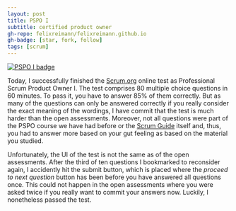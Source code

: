 ```yaml
---
layout: post
title: PSPO I
subtitle: certified product owner
gh-repo: felixreimann/felixreimann.github.io
gh-badge: [star, fork, follow]
tags: [scrum]
---
```


[![PSPO I badge](https://scrumorg-website-prod.s3.amazonaws.com/drupal/2018-04/Scrumorg-PSPOI_certification-112.png)](https://www.scrum.org/user/364086)

Today, I successfully finished the [Scrum.org](https://scrum.org) online test as Professional Scrum Product Owner I.
The test comprises 80 multiple choice questions in 60 minutes.
To pass it, you have to answer 85% of them correctly.
But as many of the questions can only be answered correctly if you really consider the exact meaning of the wordings, I have commit that the test is much harder than the open assessments.
Moreover, not all questions were part of the PSPO course we have had before or the [Scrum Guide](https://www.scrumguides.org/scrum-guide.html) itself and, thus, you had to answer more based on your gut feeling as based on the material you studied.

Unfortunately, the UI of the test is not the same as of the open assessments.
After the third of ten questions I bookmarked to reconsider again, I accidently hit the submit button, which is placed where the _proceed to next question_ button has been before you have answered all questions once.
This could not happen in the open assessments where you were asked twice if you really want to commit your answers now.
Luckily, I nonetheless passed the test.

